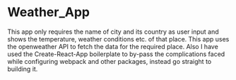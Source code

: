 # Weather_App

This app only requires the name of city and its country as user input and shows the temperature, weather conditions etc. of that place.
This app uses the openweather API to fetch the data for the required place.
Also I have used the Create-React-App boilerplate to by-pass the complications faced while configuring webpack and other packages, instead go straight to building it.
